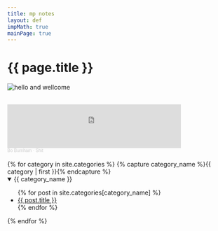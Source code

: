 ```yaml
---
title: mp notes
layout: def
impMath: true
mainPage: true
---
```


# {{ page.title }}

![hello and wellcome](https://www.shadertoy.com/media/users/Mike_Permyakov/profile.jpeg)

<br>

<iframe width="396" height="100" scrolling="no" frameborder="no" allow="autoplay" src="https://w.soundcloud.com/player/?url=https%3A//api.soundcloud.com/tracks/1065986050&color=%23ff9f00&auto_play=false&hide_related=false&show_comments=true&show_user=true&show_reposts=false&show_teaser=true&visual=true"></iframe><div style="font-size: 10px; color: #cccccc;line-break: anywhere;word-break: normal;overflow: hidden;white-space: nowrap;text-overflow: ellipsis; font-family: Interstate,Lucida Grande,Lucida Sans Unicode,Lucida Sans,Garuda,Verdana,Tahoma,sans-serif;font-weight: 100;"><a href="https://soundcloud.com/bo-burnham" title="Bo Burnham" target="_blank" style="color: #cccccc; text-decoration: none;">Bo Burnham</a> · <a href="https://soundcloud.com/bo-burnham/shit" title="Shit" target="_blank" style="color: #cccccc; text-decoration: none;">Shit</a></div>

<br>
{% for category in site.categories %}
    {% capture category_name %}{{ category | first }}{% endcapture %}
  <details open>
    <summary> {{ category_name }} </summary>
    <ul>
    {% for post in site.categories[category_name] %}
        <li><a href="{{ post.baseurl }}{{ post.url }}">{{ post.title }}</a></li>
    {% endfor %}
    </ul>
  </details>
{% endfor %}
<br>
